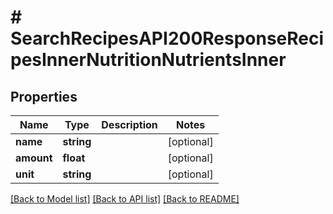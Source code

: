 # # SearchRecipesAPI200ResponseRecipesInnerNutritionNutrientsInner

## Properties

Name | Type | Description | Notes
------------ | ------------- | ------------- | -------------
**name** | **string** |  | [optional]
**amount** | **float** |  | [optional]
**unit** | **string** |  | [optional]

[[Back to Model list]](../../README.md#models) [[Back to API list]](../../README.md#endpoints) [[Back to README]](../../README.md)
